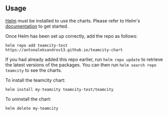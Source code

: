 ## Usage

[Helm](https://helm.sh) must be installed to use the charts.  Please refer to
Helm's [documentation](https://helm.sh/docs) to get started.

Once Helm has been set up correctly, add the repo as follows:

 `helm repo add teamcity-test https://antonaleksandrov13.github.io/teamcity-chart`

If you had already added this repo earlier, run `helm repo update` to retrieve
the latest versions of the packages.  You can then run `helm search repo
teamcity` to see the charts.

To install the teamcity chart:

    helm install my-teamcity teamcity-test/teamcity

To uninstall the chart:

    helm delete my-teamcity